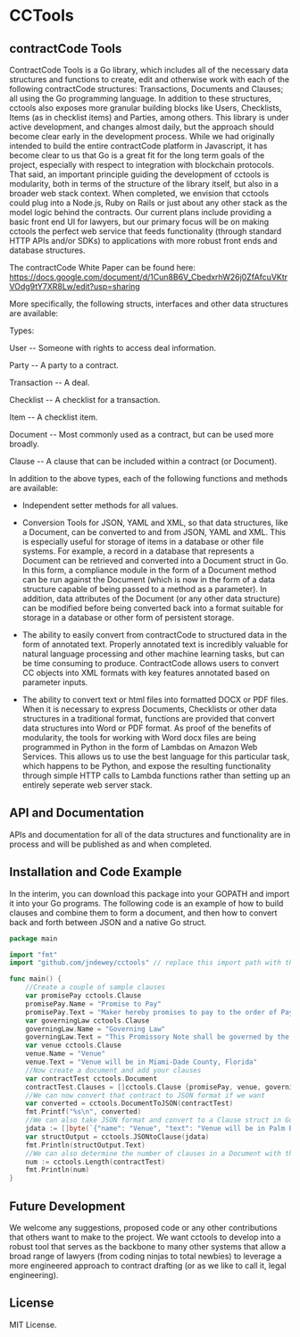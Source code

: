 # CCTools
## contractCode Tools

ContractCode Tools is a Go library, which includes all of the necessary data structures and functions to create, edit and otherwise work with each of the following contractCode structures: Transactions, Documents and Clauses; all using the Go programming language.  In addition to these structures, cctools also exposes more granular building blocks like Users, Checklists, Items (as in checklist items) and Parties, among others.  This library is under active development, and changes almost daily, but the approach should become clear early in the development process.  While we had originally intended to build the entire contractCode platform in Javascript, it has become clear to us that Go is a great fit for the long term goals of the project, especially with respect to integration with blockchain protocols.  That said, an important principle guiding the development of cctools is modularity, both in terms of the structure of the library itself, but also in a broader web stack context.  When completed, we envision that cctools could plug into a Node.js, Ruby on Rails or just about any other stack as the model logic behind the contracts.  Our current plans include providing a basic front end UI for lawyers, but our primary focus will be on making cctools the perfect web service that feeds functionality (through standard HTTP APIs and/or SDKs) to applications with more robust front ends and database structures.

The contractCode White Paper can be found here: https://docs.google.com/document/d/1Cun8B6V_CbedxrhW26j0ZfAfcuVKtrVOdg9tY7XR8Lw/edit?usp=sharing

More specifically, the following structs, interfaces and other data structures are available:

Types:

User -- Someone with rights to access deal information.

Party -- A party to a contract.

Transaction -- A deal.

Checklist -- A checklist for a transaction.

Item -- A checklist item.

Document -- Most commonly used as a contract, but can be used more broadly.

Clause -- A clause that can be included within a contract (or Document).

In addition to the above types, each of the following functions and methods are available:

- Independent setter methods for all values. 

- Conversion Tools for JSON, YAML and XML, so that data structures, like a Document, can be converted to and from JSON, YAML and XML.  This is especially useful for storage of items in a database or other file systems.  For example, a record in a database that represents a Document can be retrieved and converted into a Document struct in Go.  In this form, a compliance module in the form of a Document method can be run against the Document (which is now in the form of a data structure capable of being passed to a method as a parameter).  In addition, data attributes of the Document (or any other data structure) can be modified before being converted back into a format suitable for storage in a database or other form of persistent storage.  

- The ability to easily convert from contractCode to structured data in the form of annotated text.  Properly annotated text is incredibly valuable for natural language processing and other machine learning tasks, but can be time consuming to produce.  ContractCode allows users to convert CC objects into XML formats with key features annotated based on parameter inputs. 

- The ability to convert text or html files into formatted DOCX or PDF files.  When it is necessary to express Documents, Checklists or other data structures in a traditional format, functions are provided that convert data structures into Word or PDF format.  As proof of the benefits of modularity, the tools for working with Word docx files are being programmed in Python in the form of Lambdas on Amazon Web Services.  This allows us to use the best language for this particular task, which happens to be Python, and expose the resulting functionality through simple HTTP calls to Lambda functions rather than setting up an entirely seperate web server stack.

## API and Documentation

APIs and documentation for all of the data structures and functionality are in process and will be published as and when completed.

## Installation and Code Example

In the interim, you can download this package into your GOPATH and import it into your Go programs.  The following code is an example of how to build clauses and combine them to form a document, and then how to convert back and forth between JSON and a native Go struct.
````go
package main 

import "fmt"
import "github.com/jndewey/cctools" // replace this import path with the correct path to cctools on your system

func main() {
	//Create a couple of sample clauses
	var promisePay cctools.Clause
	promisePay.Name = "Promise to Pay"
	promisePay.Text = "Maker hereby promises to pay to the order of Payee the Principal Amount, together with Accrued Interest, in accordance with the provisions of this Promissory Note."
	var governingLaw cctools.Clause
	governingLaw.Name = "Governing Law"
	governingLaw.Text = "This Promissory Note shall be governed by the laws of the State of Florida."
	var venue cctools.Clause
	venue.Name = "Venue"
	venue.Text = "Venue will be in Miami-Dade County, Florida"
	//Now create a document and add your clauses
	var contractTest cctools.Document
	contractTest.Clauses = []cctools.Clause {promisePay, venue, governingLaw}
	//We can now convert that contract to JSON format if we want
	var converted = cctools.DocumentToJSON(contractTest)
	fmt.Printf("%s\n", converted)
	//We can also take JSON format and convert to a Clause struct in Go
	jdata := []byte(`{"name": "Venue", "text": "Venue will be in Palm Beach County"}`)
	var structOutput = cctools.JSONtoClause(jdata)
	fmt.Println(structOutput.Text)
	//We can also determine the number of clauses in a Document with the Length method
	num := cctools.Length(contractTest)
	fmt.Println(num)
}
````
## Future Development

We welcome any suggestions, proposed code or any other contributions that others want to make to the project.  We want cctools to develop into a robust tool that serves as the backbone to many other systems that allow a broad range of lawyers (from coding ninjas to total newbies) to leverage a more engineered approach to contract drafting (or as we like to call it, legal engineering).

## License

MIT License.

